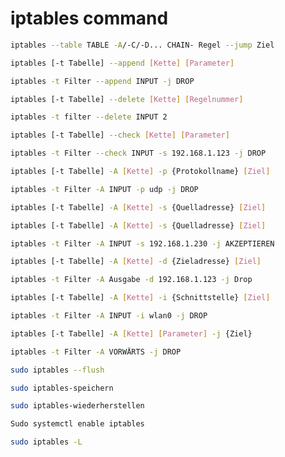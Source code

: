# iptables command


```bash
iptables --table TABLE -A/-C/-D... CHAIN- Regel --jump Ziel
```

```bash
iptables [-t Tabelle] --append [Kette] [Parameter]
```
```bash
iptables -t Filter --append INPUT -j DROP
```
```bash
iptables [-t Tabelle] --delete [Kette] [Regelnummer]
```
```bash
iptables -t filter --delete INPUT 2
```
```bash
iptables [-t Tabelle] --check [Kette] [Parameter]
```
```bash
iptables -t Filter --check INPUT -s 192.168.1.123 -j DROP
```
```bash
iptables [-t Tabelle] -A [Kette] -p {Protokollname} [Ziel]
```
```bash
iptables -t Filter -A INPUT -p udp -j DROP
```
```bash
iptables [-t Tabelle] -A [Kette] -s {Quelladresse} [Ziel]
```
```bash
iptables [-t Tabelle] -A [Kette] -s {Quelladresse} [Ziel]
```
```bash
iptables -t Filter -A INPUT -s 192.168.1.230 -j AKZEPTIEREN
```
```bash
iptables [-t Tabelle] -A [Kette] -d {Zieladresse} [Ziel]
```
```bash
iptables -t Filter -A Ausgabe -d 192.168.1.123 -j Drop
```
```bash
iptables [-t Tabelle] -A [Kette] -i {Schnittstelle} [Ziel]
```
```bash
iptables -t Filter -A INPUT -i wlan0 -j DROP
```
```bash
iptables [-t Tabelle] -A [Kette] [Parameter] -j {Ziel}
```
```bash
iptables -t Filter -A VORWÄRTS -j DROP
```
```bash
sudo iptables --flush
```
```bash
sudo iptables-speichern
```
```bash
sudo iptables-wiederherstellen
```
```bash
Sudo systemctl enable iptables
```
```bash
sudo iptables -L
```
